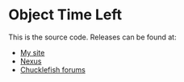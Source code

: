 ﻿# Object Time Left
This is the source code. Releases can be found at:
* [My site](http://spacechase0.com/mods/stardew-valley/more-grass-starters/) 
* [Nexus](http://www.nexusmods.com/stardewvalley/mods/1702/)
* [Chucklefish forums](http://community.playstarbound.com/resources/more-grass-starters.5129)
